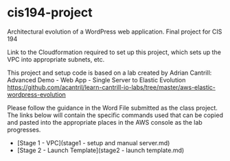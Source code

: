 # cis194-project
Architectural evolution of a WordPress web application. Final project for CIS 194

Link to the Cloudformation required to set up this project, which sets up the VPC into appropriate subnets, etc.

This project and setup code is based on a lab created by Adrian Cantrill: Advanced Demo - Web App - Single Server to Elastic Evolution  https://github.com/acantril/learn-cantrill-io-labs/tree/master/aws-elastic-wordpress-evolution

Please follow the guidance in the Word File submitted as the class project. The links below will contain the specific commands used that can be copied and pasted into the appropriate places in the AWS console as the lab progresses.

- [Stage 1 - VPC](stage1 - setup and manual server.md)
- [Stage 2 - Launch Template](stage2 - launch template.md)
